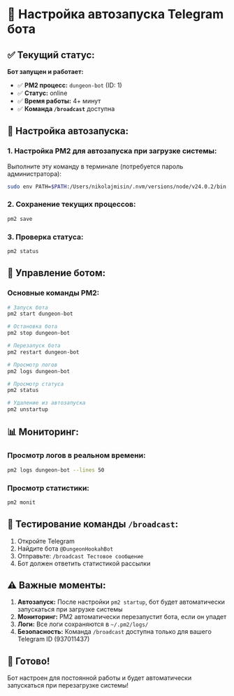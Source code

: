 # 🤖 Настройка автозапуска Telegram бота

## ✅ Текущий статус:

**Бот запущен и работает:**
- ✅ **PM2 процесс:** `dungeon-bot` (ID: 1)
- ✅ **Статус:** online
- ✅ **Время работы:** 4+ минут
- ✅ **Команда `/broadcast`** доступна

## 🚀 Настройка автозапуска:

### 1. Настройка PM2 для автозапуска при загрузке системы:

Выполните эту команду в терминале (потребуется пароль администратора):

```bash
sudo env PATH=$PATH:/Users/nikolajmisin/.nvm/versions/node/v24.0.2/bin /Users/nikolajmisin/.nvm/versions/node/v24.0.2/lib/node_modules/pm2/bin/pm2 startup launchd -u nikolajmisin --hp /Users/nikolajmisin
```

### 2. Сохранение текущих процессов:

```bash
pm2 save
```

### 3. Проверка статуса:

```bash
pm2 status
```

## 🔧 Управление ботом:

### Основные команды PM2:

```bash
# Запуск бота
pm2 start dungeon-bot

# Остановка бота
pm2 stop dungeon-bot

# Перезапуск бота
pm2 restart dungeon-bot

# Просмотр логов
pm2 logs dungeon-bot

# Просмотр статуса
pm2 status

# Удаление из автозапуска
pm2 unstartup
```

## 📊 Мониторинг:

### Просмотр логов в реальном времени:
```bash
pm2 logs dungeon-bot --lines 50
```

### Просмотр статистики:
```bash
pm2 monit
```

## 🎯 Тестирование команды `/broadcast`:

1. Откройте Telegram
2. Найдите бота `@DungeonHookahBot`
3. Отправьте: `/broadcast Тестовое сообщение`
4. Бот должен ответить статистикой рассылки

## ⚠️ Важные моменты:

1. **Автозапуск:** После настройки `pm2 startup`, бот будет автоматически запускаться при загрузке системы
2. **Мониторинг:** PM2 автоматически перезапустит бота, если он упадет
3. **Логи:** Все логи сохраняются в `~/.pm2/logs/`
4. **Безопасность:** Команда `/broadcast` доступна только для вашего Telegram ID (937011437)

## 🎉 Готово!

Бот настроен для постоянной работы и будет автоматически запускаться при перезагрузке системы!

